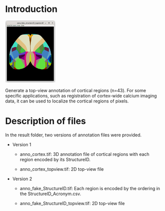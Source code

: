 # Introduction

<img src="./anno_fake_structureID_topview.tif.png" style="height: 200px;"/>

Generate a top-view annotation of cortical regions (n=43). For some specific applications, such as registration of cortex-wide calcium imaging data, it can be used to localize the cortical regions of pixels.

# Description of files

In the result folder, two versions of annotation files were provided.

-   Version 1

    -   anno_cortex.tif: 3D annotation file of cortical regions with each region encoded by its StructureID.

    -   anno_cortex_topview.tif: 2D top-view file

-   Version 2

    -   anno_fake_StructureID.tif: Each region is encoded by the ordering in the StructureID_Acronym.csv.

    -   anno_fake_StructureID_topview.tif: 2D top-view file
